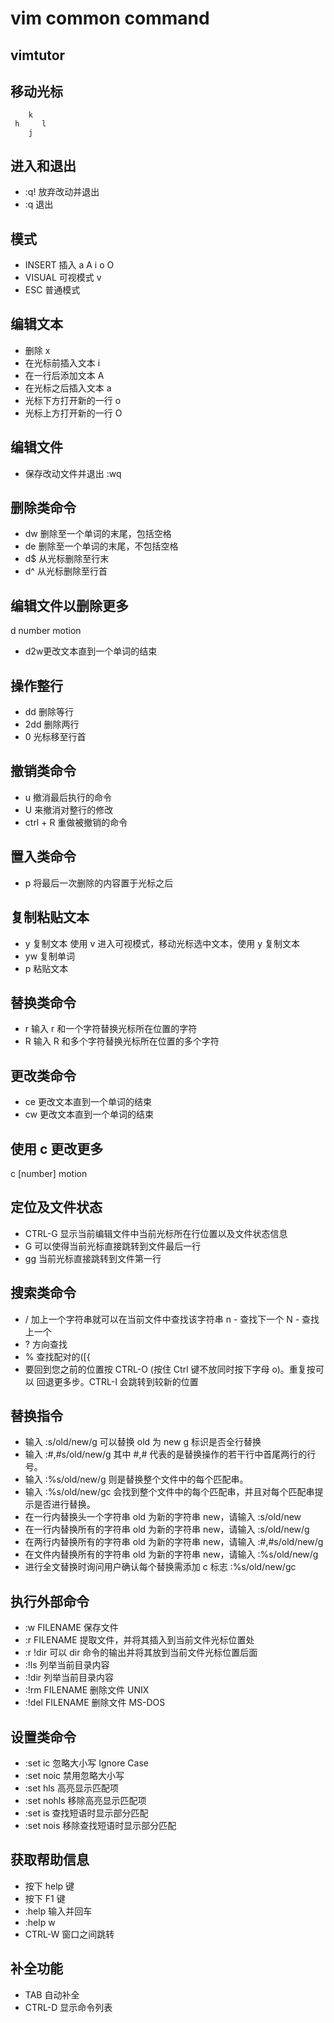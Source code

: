 # vim common command #
## vimtutor ##

## 移动光标 ##  
```
    k      
 h     l  
    j  
```    

## 进入和退出 ##  
* :q! <ENTER> 放弃改动并退出
* :q 退出

## 模式 ##
* INSERT 插入 a A i o O 
* VISUAL 可视模式 v
* ESC 普通模式 <ESC>

## 编辑文本 ##  
* 删除 x
* 在光标前插入文本 i
* 在一行后添加文本 A
* 在光标之后插入文本 a
* 光标下方打开新的一行 o
* 光标上方打开新的一行 O

## 编辑文件 ##  
* 保存改动文件并退出 :wq <ENTER>

## 删除类命令 ##
* dw 删除至一个单词的末尾，包括空格
* de 删除至一个单词的末尾，不包括空格
* d$ 从光标删除至行末
* d^ 从光标删除至行首

## 编辑文件以删除更多 ##  
d number motion
* d2w更改文本直到一个单词的结束

## 操作整行 ##
* dd 删除等行
* 2dd 删除两行
* 0 光标移至行首

## 撤销类命令 ##
* u 撤消最后执行的命令
* U 来撤消对整行的修改
* ctrl + R 重做被撤销的命令

## 置入类命令 ##
* p 将最后一次删除的内容置于光标之后

## 复制粘贴文本 ##
* y 复制文本
  使用 v 进入可视模式，移动光标选中文本，使用 y 复制文本
* yw 复制单词
* p 粘贴文本

## 替换类命令 ##
* r 输入 r 和一个字符替换光标所在位置的字符
* R 输入 R 和多个字符替换光标所在位置的多个字符

## 更改类命令 ##
* ce 更改文本直到一个单词的结束
* cw 更改文本直到一个单词的结束

## 使用 c 更改更多 ##
c [number] motion

## 定位及文件状态 ##
* CTRL-G 显示当前编辑文件中当前光标所在行位置以及文件状态信息
* G 可以使得当前光标直接跳转到文件最后一行
* gg 当前光标直接跳转到文件第一行

## 搜索类命令 ##
* / 加上一个字符串就可以在当前文件中查找该字符串
  n - 查找下一个
  N - 查找上一个
* ? 方向查找
* % 查找配对的([{
* 要回到您之前的位置按 CTRL-O (按住 Ctrl 键不放同时按下字母 o)。重复按可以
回退更多步。CTRL-I 会跳转到较新的位置
 
## 替换指令 ##
* 输入 :s/old/new/g 可以替换 old 为 new
  g 标识是否全行替换
* 输入   :#,#s/old/new/g   其中 #,# 代表的是替换操作的若干行中首尾两行的行号。
* 输入   :%s/old/new/g     则是替换整个文件中的每个匹配串。
* 输入   :%s/old/new/gc    会找到整个文件中的每个匹配串，并且对每个匹配串提示是否进行替换。
* 在一行内替换头一个字符串 old 为新的字符串 new，请输入  :s/old/new
* 在一行内替换所有的字符串 old 为新的字符串 new，请输入  :s/old/new/g
* 在两行内替换所有的字符串 old 为新的字符串 new，请输入  :#,#s/old/new/g
* 在文件内替换所有的字符串 old 为新的字符串 new，请输入  :%s/old/new/g
* 进行全文替换时询问用户确认每个替换需添加 c 标志        :%s/old/new/gc		      

## 执行外部命令 ##
* :w FILENAME 保存文件
* :r FILENAME 提取文件，并将其插入到当前文件光标位置处
* :r !dir 可以 dir 命令的输出并将其放到当前文件光标位置后面
* :!ls 列举当前目录内容
* :!dir 列举当前目录内容
* :!rm FILENAME 删除文件 UNIX
* :!del FILENAME 删除文件 MS-DOS

## 设置类命令 ##
* :set ic 忽略大小写 Ignore Case
* :set noic 禁用忽略大小写
* :set hls 高亮显示匹配项
* :set nohls 移除高亮显示匹配项
* :set is 查找短语时显示部分匹配
* :set nois 移除查找短语时显示部分匹配

## 获取帮助信息 ##
* <HELP> 按下 help 键
* <F1> 按下 F1 键
* :help 输入并回车
* :help w 
* CTRL-W 窗口之间跳转

## 补全功能 ## 
* TAB 自动补全
* CTRL-D 显示命令列表


